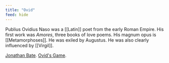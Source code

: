 ```yaml
---
title: "Ovid"
feed: hide
---
```


Publius Ovidius Naso was a [[Latin]] poet from the early Roman Empire. His first work was _Amores_, three books of love poems. His magnum opus is [[Metamorphoses]]. He was exiled by Augustus. He was also clearly influenced by [[Virgil]]. 

[Jonathan Bate](https://www.youtube.com/watch?v=XuvnOGlxkEw). [Ovid's Game](https://www.laphamsquarterly.org/roundtable/ovids-game). 

